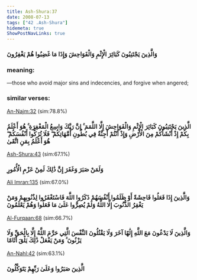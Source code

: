 ```yaml
---
title: Ash-Shura:37
date: 2008-07-13
tags: ["42 .Ash-Shura"]
hidemeta: true 
ShowPostNavLinks: true 
---
```

### وَالَّذِينَ يَجْتَنِبُونَ كَبَائِرَ الْإِثْمِ وَالْفَوَاحِشَ وَإِذَا مَا غَضِبُوا هُمْ يَغْفِرُونَ
### meaning: 
—those who avoid major sins and indecencies, and forgive when angered;
### similar verses: 

[An-Najm:32](/53/32) (sim:78.8%)

### الَّذِينَ يَجْتَنِبُونَ كَبَائِرَ الْإِثْمِ وَالْفَوَاحِشَ إِلَّا اللَّمَمَ ۚ إِنَّ رَبَّكَ وَاسِعُ الْمَغْفِرَةِ ۚ هُوَ أَعْلَمُ بِكُمْ إِذْ أَنْشَأَكُمْ مِنَ الْأَرْضِ وَإِذْ أَنْتُمْ أَجِنَّةٌ فِي بُطُونِ أُمَّهَاتِكُمْ ۖ فَلَا تُزَكُّوا أَنْفُسَكُمْ ۖ هُوَ أَعْلَمُ بِمَنِ اتَّقَىٰ

[Ash-Shura:43](/42/43) (sim:67.1%)

### وَلَمَنْ صَبَرَ وَغَفَرَ إِنَّ ذَٰلِكَ لَمِنْ عَزْمِ الْأُمُورِ

[Ali Imran:135](/3/135) (sim:67.0%)

### وَالَّذِينَ إِذَا فَعَلُوا فَاحِشَةً أَوْ ظَلَمُوا أَنْفُسَهُمْ ذَكَرُوا اللَّهَ فَاسْتَغْفَرُوا لِذُنُوبِهِمْ وَمَنْ يَغْفِرُ الذُّنُوبَ إِلَّا اللَّهُ وَلَمْ يُصِرُّوا عَلَىٰ مَا فَعَلُوا وَهُمْ يَعْلَمُونَ

[Al-Furqaan:68](/25/68) (sim:66.7%)

### وَالَّذِينَ لَا يَدْعُونَ مَعَ اللَّهِ إِلَٰهًا آخَرَ وَلَا يَقْتُلُونَ النَّفْسَ الَّتِي حَرَّمَ اللَّهُ إِلَّا بِالْحَقِّ وَلَا يَزْنُونَ ۚ وَمَنْ يَفْعَلْ ذَٰلِكَ يَلْقَ أَثَامًا

[An-Nahl:42](/16/42) (sim:63.1%)

### الَّذِينَ صَبَرُوا وَعَلَىٰ رَبِّهِمْ يَتَوَكَّلُونَ
